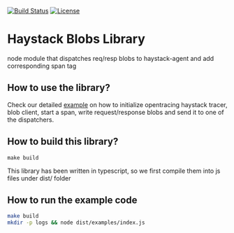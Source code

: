 [![Build Status](https://travis-ci.org/ExpediaDotCom/haystack-blob-node.svg?branch=master)](https://travis-ci.org/ExpediaDotCom/haystack-blob-node)
[![License](https://img.shields.io/badge/license-Apache%20License%202.0-blue.svg)](https://github.com/ExpediaDotCom/haystack/blob/master/LICENSE)

# Haystack Blobs Library 

node module that dispatches req/resp blobs to haystack-agent and add corresponding span tag

## How to use the library?

Check our detailed [example](examples/index.js) on how to initialize opentracing haystack tracer, blob client, start a span, write request/response blobs and send it to one of the dispatchers.


## How to build this library?

`make build`

This library has been written in typescript, so we first compile them into js files under dist/ folder

## How to run the example code
```bash
make build
mkdir -p logs && node dist/examples/index.js
```

